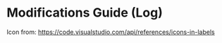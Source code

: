# Modifications Guide (Log)

Icon from: https://code.visualstudio.com/api/references/icons-in-labels